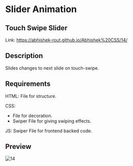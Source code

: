 # Slider Animation

## Touch Swipe Slider

Link: https://abhishek-rout.github.io/Abhishek%20CSS/14/

## Description 

Slides changes to next slide on touch-swipe. 

## Requirements
  HTML: File for structure.

  CSS: 
  - File for decoration.
  - Swiper File for giving swiping effects.
     
  JS: Swiper File for frontend backed code.

## Preview


![14](https://user-images.githubusercontent.com/64718836/92392406-dd83fa80-f13b-11ea-8715-a8319df561b1.PNG)
